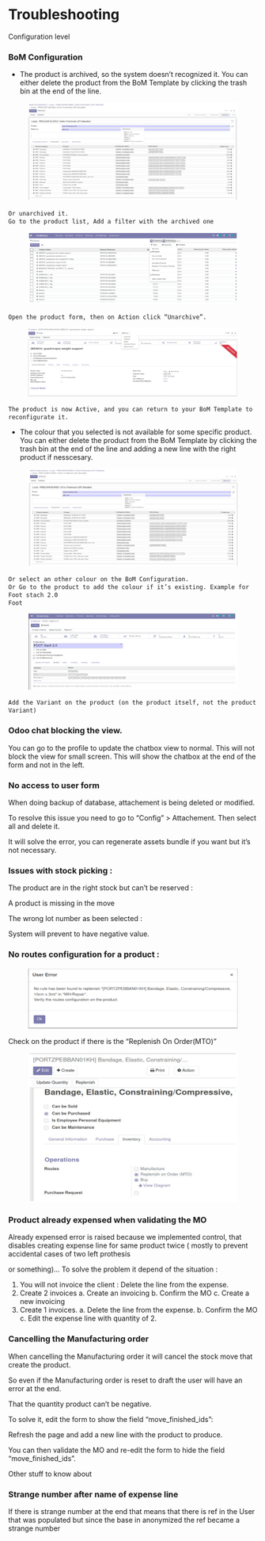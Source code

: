 # Troubleshooting

Configuration level

### BoM Configuration

* The product is archived, so the system doesn’t recognized it. You can either delete the product from the BoM Template by clicking the trash bin at the end of the line.

<figure><img src="../../../.gitbook/assets/image (214).png" alt=""><figcaption></figcaption></figure>

```
Or unarchived it.
Go to the product list, Add a filter with the archived one
```

<figure><img src="../../../.gitbook/assets/image (215).png" alt=""><figcaption></figcaption></figure>

```
Open the product form, then on Action click “Unarchive”.
```

<figure><img src="../../../.gitbook/assets/image (216).png" alt=""><figcaption></figcaption></figure>

```
The product is now Active, and you can return to your BoM Template to
reconfigurate it.
```

* The colour that you selected is not available for some specific product. You can either delete the product from the BoM Template by clicking the trash bin at the end of the line and adding a new line with the right product if nesscesary.

<figure><img src="../../../.gitbook/assets/image (217).png" alt=""><figcaption></figcaption></figure>

```
Or select an other colour on the BoM Configuration.
Or Go to the product to add the colour if it’s existing. Example for Foot stach 2.0
Foot
```

<figure><img src="../../../.gitbook/assets/image (218).png" alt=""><figcaption></figcaption></figure>

```
Add the Variant on the product (on the product itself, not the product Variant)
```

### Odoo chat blocking the view.

You can go to the profile to update the chatbox view to normal. This will not block the view for small screen. This will show the chatbox at the end of the form and not in the left.

### No access to user form

When doing backup of database, attachement is being deleted or modified.

To resolve this issue you need to go to “Config” > Attachement. Then select all and delete it.

It will solve the error, you can regenerate assets bundle if you want but it’s not necessary.

### Issues with stock picking :

The product are in the right stock but can’t be reserved :

A product is missing in the move

The wrong lot number as been selected :

System will prevent to have negative value.

### No routes configuration for a product :

<figure><img src="../../../.gitbook/assets/image (219).png" alt=""><figcaption></figcaption></figure>

Check on the product if there is the “Replenish On Order(MTO)”

<figure><img src="../../../.gitbook/assets/image (220).png" alt=""><figcaption></figcaption></figure>

### Product already expensed when validating the MO

Already expensed error is raised because we implemented control, that disables creating expense line for same product twice ( mostly to prevent accidental cases of two left prothesis

or something)... To solve the problem it depend of the situation :

1. You will not invoice the client : Delete the line from the expense.
2. Create 2 invoices a. Create an invoicing b. Confirm the MO c. Create a new invoicing
3. Create 1 invoices. a. Delete the line from the expense. b. Confirm the MO c. Edit the expense line with quantity of 2.

### Cancelling the Manufacturing order

When cancelling the Manufacturing order it will cancel the stock move that create the product.

So even if the Manufacturing order is reset to draft the user will have an error at the end.

That the quantity product can’t be negative.

To solve it, edit the form to show the field “move\_finished\_ids”:

Refresh the page and add a new line with the product to produce.

You can then validate the MO and re-edit the form to hide the field “move\_finished\_ids”.

Other stuff to know about

### Strange number after name of expense line

If there is strange number at the end that means that there is ref in the User that was populated but since the base in anonymized the ref became a strange number
